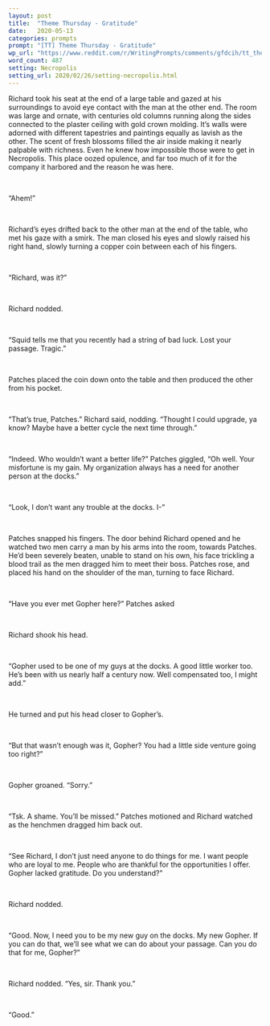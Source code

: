 ```yaml
---
layout: post
title:  "Theme Thursday - Gratitude"
date:   2020-05-13
categories: prompts
prompt: "[TT] Theme Thursday - Gratitude"
wp_url: "https://www.reddit.com/r/WritingPrompts/comments/gfdcih/tt_theme_thursday_gratitude/fqj5zkm/"
word_count: 487
setting: Necropolis
setting_url: 2020/02/26/setting-necropolis.html
---
```


Richard took his seat at the end of a large table and gazed at his surroundings to avoid eye contact with the man at the other end. The room was large and ornate, with centuries old columns running along the sides connected to the plaster ceiling with gold crown molding. It’s walls were adorned with different tapestries and paintings equally as lavish as the other. The scent of fresh blossoms filled the air inside making it nearly palpable with richness. Even he knew how impossible those were to get in Necropolis. This place oozed opulence, and far too much of it for the company it harbored and the reason he was here.
<p>&nbsp;</p>
“Ahem!”
<p>&nbsp;</p>
Richard’s eyes drifted back to the other man at the end of the table, who met his gaze with a smirk. The man closed his eyes and slowly raised his right hand, slowly turning a copper coin between each of his fingers.
<p>&nbsp;</p>
“Richard, was it?”
<p>&nbsp;</p>
Richard nodded.
<p>&nbsp;</p>
“Squid tells me that you recently had a string of bad luck. Lost your passage. Tragic.”
<p>&nbsp;</p>
Patches placed the coin down onto the table and then produced the other from his pocket.
<p>&nbsp;</p>
“That’s true, Patches.” Richard said, nodding. “Thought I could upgrade, ya know? Maybe have a better cycle the next time through.”
<p>&nbsp;</p>
“Indeed. Who wouldn’t want a better life?” Patches giggled, “Oh well. Your misfortune is my gain. My organization always has a need for another person at the docks.”
<p>&nbsp;</p>
“Look, I don’t want any trouble at the docks. I-”
<p>&nbsp;</p>
Patches snapped his fingers. The door behind Richard opened and he watched two men carry a man by his arms into the room, towards Patches. He’d been severely beaten, unable to stand on his own, his face trickling a blood trail as the men dragged him to meet their boss. Patches rose, and placed his hand on the shoulder of the man, turning to face Richard.
<p>&nbsp;</p>
“Have you ever met Gopher here?” Patches asked
<p>&nbsp;</p>
Richard shook his head.
<p>&nbsp;</p>
“Gopher used to be one of my guys at the docks. A good little worker too. He’s been with us nearly half a century now. Well compensated too, I might add.”
<p>&nbsp;</p>
He turned and put his head closer to Gopher’s.
<p>&nbsp;</p>
“But that wasn’t enough was it, Gopher? You had a little side venture going too right?”
<p>&nbsp;</p>
Gopher groaned. “Sorry.”
<p>&nbsp;</p>
“Tsk. A shame. You’ll be missed.” Patches motioned and Richard watched as the henchmen dragged him back out.
<p>&nbsp;</p>
“See Richard, I don’t just need anyone to do things for me. I want people who are loyal to me. People who are thankful for the opportunities I offer. Gopher lacked gratitude. Do you understand?”
<p>&nbsp;</p>
Richard nodded.
<p>&nbsp;</p>
“Good. Now, I need you to be my new guy on the docks. My new Gopher. If you can do that, we’ll see what we can do about your passage. Can you do that for me, Gopher?”
<p>&nbsp;</p>
Richard nodded. “Yes, sir. Thank you.”
<p>&nbsp;</p>
“Good.”
